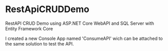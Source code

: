 # RestApiCRUDDemo
RestAPI CRUD Demo using ASP.NET Core WebAPI and SQL Server with Entity Framework Core

I created a new Console App named 'ConsumeAPI' wich can be attached to the same solution to test the API.


